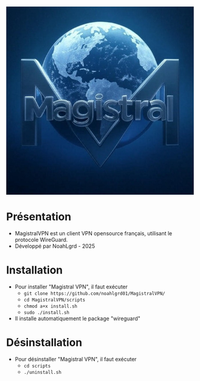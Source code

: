 ![Magistral](https://raw.githubusercontent.com/noahlgrd01/MagistralVPN/main/images/magistral.jpg)

# Présentation #

* MagistralVPN est un client VPN opensource français, utilisant le protocole WireGuard.
* Développé par NoahLgrd - 2025


# Installation #

* Pour installer "Magistral VPN", il faut exécuter
    - `git clone https://github.com/noahlgrd01/MagistralVPN/`
    - `cd MagistralVPN/scripts`
    - `chmod a+x install.sh`
    - `sudo ./install.sh`
* Il installe automatiquement le package "wireguard"

# Désinstallation #

* Pour désinstaller "Magistral VPN", il faut exécuter
    - `cd scripts`
    - `./uninstall.sh`
